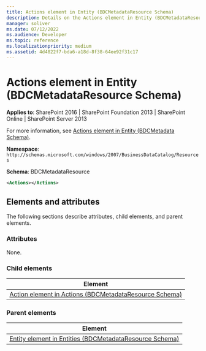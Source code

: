 ```yaml
---
title: Actions element in Entity (BDCMetadataResource Schema)
description: Details on the Actions element in Entity (BDCMetadataResource Schema)
manager: soliver
ms.date: 07/12/2022
ms.audience: Developer
ms.topic: reference
ms.localizationpriority: medium
ms.assetid: 4d4822f7-bda6-a18d-8f38-64ee92f31c17
---
```


# Actions element in Entity (BDCMetadataResource Schema)

**Applies to**: SharePoint 2016 | SharePoint Foundation 2013 | SharePoint Online | SharePoint Server 2013

For more information, see [Actions element in Entity (BDCMetadata Schema)](actions-element-in-entity-bdcmetadata-schema.md).

**Namespace**: `http://schemas.microsoft.com/windows/2007/BusinessDataCatalog/Resources`

**Schema**: BDCMetadataResource

```xml
<Actions></Actions>
```

## Elements and attributes

The following sections describe attributes, child elements, and parent elements.

### Attributes

None.

### Child elements

| Element |
| --- |
| [Action element in Actions (BDCMetadataResource Schema)](action-element-in-actions-bdcmetadataresource-schema.md) |

### Parent elements

| Element |
| --- |
| [Entity element in Entities (BDCMetadataResource Schema)](entity-element-in-entities-bdcmetadataresource-schema.md) |
